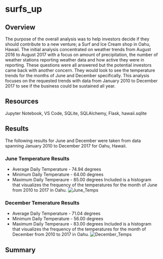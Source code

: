 # surfs_up
## Overview
The purpose of the overall analysis was to help investors decide if they should contribute to a new venture; a Surf and Ice Cream shop in Oahu, Hawaii. The initial analysis concentrated on weather trends from August 2016 to August 2017 with a focus on amount of precipitation, the number of weather stations reporting weather data and how active they were in reporting.  These questions were all answered but the potential investors came back with another concern.  They would look to see the temperature trends for the months of June and December specifically.  This analysis focuses on the requested trends with data from January 2010 to December 2017 to see if the business could be sustained all year. 

## Resources
Jupyter Notebook, VS Code, SQLite, SQLAlchemy, Flask, hawaii.sqlite

## Results
The following results for June and December were taken from data spanning January 2010 to December 2017 for Oahu, Hawaii.
### June Temperature Results
- Average Daily Temperature - 74.94 degrees
- Minimum Daily Temperature - 64.00 degrees
- Maximum Daily Temperaure - 85.00 degrees
Included is a histogram that visualizes the frequency of the temperatures for the month of June from 2010 to 2017 in Oahu.
![June_Temps](https://user-images.githubusercontent.com/106348899/183987184-0cf117cd-66fe-4c7d-8c6a-180409216af8.png)

### December Temerature Results
- Average Daily Temperature - 71.04 degrees
- Minimum Daily Temperature - 56.00 degrees
- Maximum Daily Temperaure - 83.00 degrees
Included is a histogram that visualizes the frequency of the temperatures for the month of December from 2010 to 2017 in Oahu.
![December_Temps](https://user-images.githubusercontent.com/106348899/183987372-6b65961c-2b96-4578-a40f-1d2fc962b8b5.png)


## Summary
